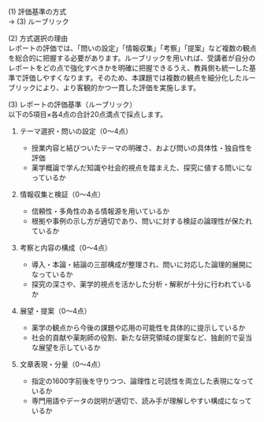 (1) 評価基準の方式  
→ (3) ルーブリック

(2) 方式選択の理由  
レポートの評価では、「問いの設定」「情報収集」「考察」「提案」など複数の観点を総合的に把握する必要があります。ルーブリックを用いれば、受講者が自分のレポートをどの点で強化すべきかを明確に把握できるうえ、教員側も統一した基準で評価しやすくなります。そのため、本課題では複数の観点を細分化したルーブリックにより、より客観的かつ一貫した評価を実施します。

(3) レポートの評価基準（ルーブリック）  
以下の5項目×各4点の合計20点満点で採点します。

1) テーマ選択・問いの設定（0～4点）  
   - 授業内容と結びついたテーマの明確さ、および問いの具体性・独自性を評価  
   - 薬学概論で学んだ知識や社会的視点を踏まえた、探究に値する問いになっているか  

2) 情報収集と検証（0～4点）  
   - 信頼性・多角性のある情報源を用いているか  
   - 根拠や事例の示し方が適切であり、問いに対する検証の論理性が保たれているか  

3) 考察と内容の構成（0～4点）  
   - 導入・本論・結論の三部構成が整理され、問いに対応した論理的展開になっているか  
   - 探究の深さや、薬学的視点を活かした分析・解釈が十分に行われているか  

4) 展望・提案（0～4点）  
   - 薬学の観点から今後の課題や応用の可能性を具体的に提示しているか  
   - 社会的貢献や薬剤師の役割、新たな研究領域の提案など、独創的で妥当な展望を示しているか  

5) 文章表現・分量（0～4点）  
   - 指定の1600字前後を守りつつ、論理性と可読性を両立した表現になっているか  
   - 専門用語やデータの説明が適切で、読み手が理解しやすい構成になっているか  
